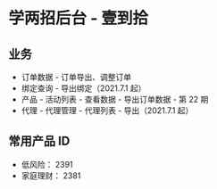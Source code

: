 # 学两招后台 - 壹到拾

## 业务
- 订单数据 - 订单导出、调整订单
- 绑定查询 - 导出绑定（2021.7.1 起）
- 产品 - 活动列表 - 查看数据 - 导出订单数据 - 第 22 期
- 代理 - 代理管理 - 代理列表 - 导出（2021.7.1 起）

## 常用产品 ID
- 低风险： 2391
- 家庭理财： 2381